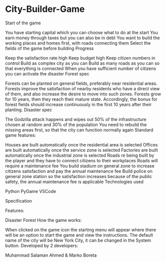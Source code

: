 # City-Builder-Game



Start of the game

You have starting capital which you can choose what to do at the start
You earn money through taxes but you can also be in debt
You want to build the working places and homes first, with roads connecting them
Select the fields of the game before building
Progress

Keep the satisfaction rate high
Keep budget high
Keep citizen numbers in control
Build as complex city as you can
Build as many roads as you can so that everything is connected
When you have sufficient number of citizens you can activate the disaster
Forest spec

Forests can be planted on general fields, preferably near residential areas. Forests improve the satisfaction of nearby residents who have a direct view of them, and also increase the desire to move into such zones.
Forests grow for 10 years, then they reach their mature state. Accordingly, the bonus for forest fields should increase continuously in the first 10 years after their planting.
Disaster spec

The Godzilla attack happens and wipes out 50% of the infrastructure chosen at random and 30% of the population
You need to rebuild the missing areas first, so that the city can function normally again
Standard game features:

Houses are built automatically once the residential area is selected
Offices are built automatically once the service zone is selected
Factories are built automatically once the industrial zone is selected
Roads re being built by the player and they have to connect citizens to their workplaces
Roads will require a maintenance fee
You build stadium on general zone to increase citizens satisfaction and pay the annual maintenance fee
Build police on general zone station so the satisfaction increases because of the public safety, the annual maintenance fee is applicable
Technologies used

Python
PyGame
VSCode

Specification

Features:

Disaster
Forest
How the game works:

When clicked on the game icon the starting menu will appear where there will be an option to start the game and view the instructions. The default name of the city will be New York City, it can be changed in the System button.
Developed by 2 developers:

Muhammad Salaman Ahmed &
Marko Boreta

